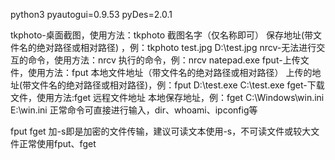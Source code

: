python3
pyautogui=0.9.53
pyDes=2.0.1

tkphoto-桌面截图，使用方法：tkphoto 截图名字（仅名称即可） 保存地址(带文件名的绝对路径或相对路径) ，例：tkphoto test.jpg D:\\test.jpg
nrcv-无法进行交互的命令，使用方法：nrcv 执行的命令，例：nrcv natepad.exe
fput-上传文件，使用方法：fput 本地文件地址（带文件名的绝对路径或相对路径） 上传的地址(带文件名的绝对路径或相对路径)，例：fput D:\\test.exe C:\\test.exe
fget-下载文件，使用方法:fget 远程文件地址 本地保存地址，例：fget C:\Windows\win.ini E:\win.ini
正常命令可直接进行输入，dir、whoami、ipconfig等

fput  fget 加-s即是加密的文件传输，建议可读文本使用-s，不可读文件或较大文件正常使用fput、fget
